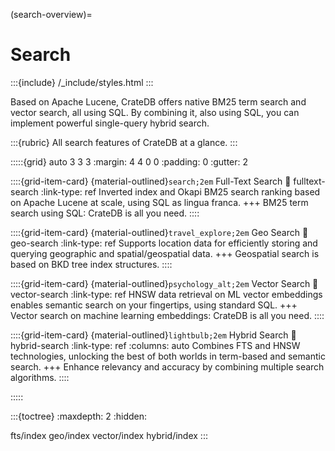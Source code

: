 (search-overview)=
# Search

:::{include} /_include/styles.html
:::

Based on Apache Lucene, CrateDB offers native BM25 term search and vector
search, all using SQL. By combining it, also using SQL, you can implement
powerful single-query hybrid search.

:::{rubric} All search features of CrateDB at a glance.
:::

:::::{grid} auto 3 3 3
:margin: 4 4 0 0
:padding: 0
:gutter: 2

::::{grid-item-card} {material-outlined}`search;2em` Full-Text Search
:link: fulltext-search
:link-type: ref
Inverted index and Okapi BM25 search ranking based on Apache Lucene
at scale, using SQL as lingua franca.
+++
BM25 term search using SQL: CrateDB is all you need.
::::

::::{grid-item-card} {material-outlined}`travel_explore;2em` Geo Search
:link: geo-search
:link-type: ref
Supports location data for efficiently storing and querying geographic
and spatial/geospatial data.
+++
Geospatial search is based on BKD tree index structures.
::::

::::{grid-item-card} {material-outlined}`psychology_alt;2em` Vector Search
:link: vector-search
:link-type: ref
HNSW data retrieval on ML vector embeddings
enables semantic search on your fingertips,
using standard SQL.
+++
Vector search on machine learning embeddings: CrateDB is all you need.
::::

::::{grid-item-card} {material-outlined}`lightbulb;2em` Hybrid Search
:link: hybrid-search
:link-type: ref
:columns: auto
Combines FTS and HNSW technologies, unlocking the best of both worlds
in term-based and semantic search.
+++
Enhance relevancy and accuracy by combining multiple search algorithms.
::::

:::::


:::{toctree}
:maxdepth: 2
:hidden:

fts/index
geo/index
vector/index
hybrid/index
:::
